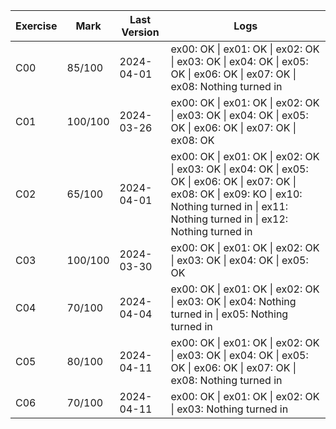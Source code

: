 | Exercise | Mark      | Last Version | Logs |
|----------|-----------|--------------|------|
| C00      | 85/100    | 2024-04-01   | ex00: OK \| ex01: OK \| ex02: OK \| ex03: OK \| ex04: OK \| ex05: OK \| ex06: OK \| ex07: OK \| ex08: Nothing turned in |
| C01      | 100/100   | 2024-03-26   | ex00: OK \| ex01: OK \| ex02: OK \| ex03: OK \| ex04: OK \| ex05: OK \| ex06: OK \| ex07: OK \| ex08: OK |
| C02      | 65/100    | 2024-04-01   | ex00: OK \| ex01: OK \| ex02: OK \| ex03: OK \| ex04: OK \| ex05: OK \| ex06: OK \| ex07: OK \| ex08: OK \| ex09: KO \| ex10: Nothing turned in \| ex11: Nothing turned in \| ex12: Nothing turned in |
| C03      | 100/100   | 2024-03-30   | ex00: OK \| ex01: OK \| ex02: OK \| ex03: OK \| ex04: OK \| ex05: OK |
| C04      | 70/100    | 2024-04-04   | ex00: OK \| ex01: OK \| ex02: OK \| ex03: OK \| ex04: Nothing turned in \| ex05: Nothing turned in |
| C05      | 80/100    | 2024-04-11   | ex00: OK \| ex01: OK \| ex02: OK \| ex03: OK \| ex04: OK \| ex05: OK \| ex06: OK \| ex07: OK \| ex08: Nothing turned in |
| C06      | 70/100    | 2024-04-11   | ex00: OK \| ex01: OK \| ex02: OK \| ex03: Nothing turned in |
